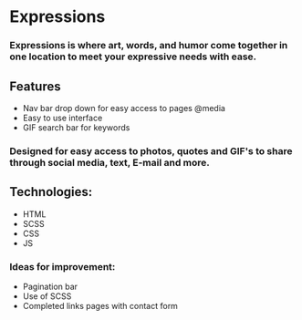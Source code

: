 # Expressions

### Expressions is where art, words, and humor come together in one location to meet your expressive needs with ease.

## Features
- Nav bar drop down for easy access to pages @media
- Easy to use interface
- GIF search bar for keywords

### Designed for easy access to photos, quotes and GIF's to share through social media, text, E-mail and more. 

## Technologies:
- HTML
- SCSS
- CSS
- JS

### Ideas for improvement:
 - Pagination bar
 - Use of SCSS
 - Completed links pages with contact form